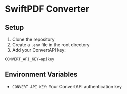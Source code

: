  
# SwiftPDF Converter

## Setup
1. Clone the repository
2. Create a `.env` file in the root directory
3. Add your ConvertAPI key:
```
CONVERT_API_KEY=apikey

```

## Environment Variables
- `CONVERT_API_KEY`: Your ConvertAPI authentication key
 
